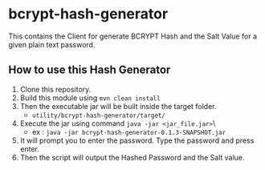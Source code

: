 # bcrypt-hash-generator
This contains the Client for generate BCRYPT Hash and the Salt Value for a given plain text password.

## How to use this Hash Generator

1. Clone this repository.
2. Build this module using `mvn clean install`
3. Then the executable jar will be built inside the target folder.
      - `utility/bcrypt-hash-generator/target/`
4. Execute the jar using command `java -jar <jar_file.jar>`\
      - ex : `java -jar bcrypt-hash-generator-0.1.3-SNAPSHOT.jar`
5. It will prompt you to enter the password. Type the password and press enter.
6. Then the script will output the Hashed Password and the Salt value.
